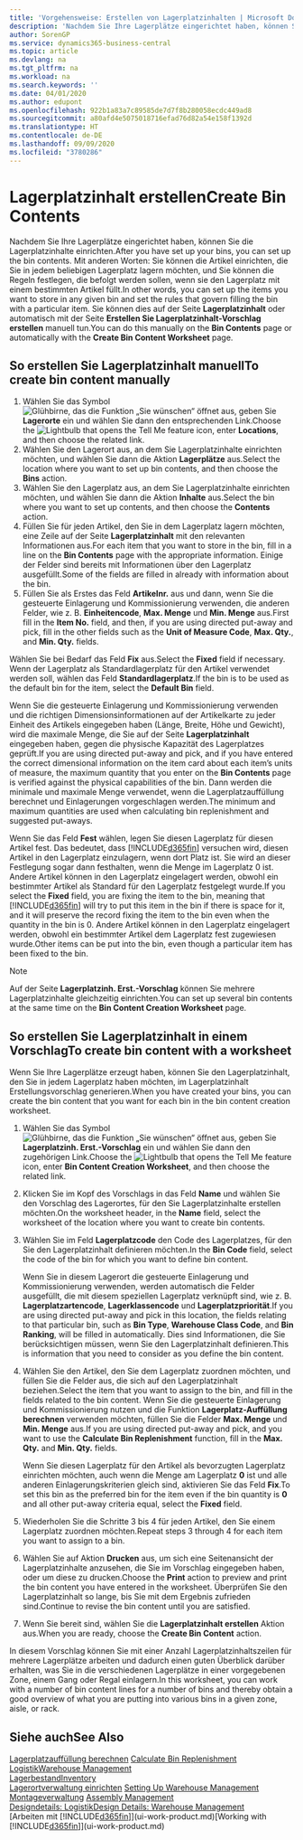 ```yaml
---
title: 'Vorgehensweise: Erstellen von Lagerplatzinhalten | Microsoft Docs'
description: 'Nachdem Sie Ihre Lagerplätze eingerichtet haben, können Sie die Lagerplatzinhalte einrichten. Mit anderen Worten: Sie können die Artikel einrichten, die Sie in jedem beliebigen Lagerplatz lagern möchten, und Sie können die Regeln festlegen, die befolgt werden sollen, wenn sie den Lagerplatz mit einem bestimmten Artikel füllt.'
author: SorenGP
ms.service: dynamics365-business-central
ms.topic: article
ms.devlang: na
ms.tgt_pltfrm: na
ms.workload: na
ms.search.keywords: ''
ms.date: 04/01/2020
ms.author: edupont
ms.openlocfilehash: 922b1a83a7c89585de7d7f8b280058ecdc449ad8
ms.sourcegitcommit: a80afd4e5075018716efad76d82a54e158f1392d
ms.translationtype: HT
ms.contentlocale: de-DE
ms.lasthandoff: 09/09/2020
ms.locfileid: "3780286"
---
```

# <a name="create-bin-contents"></a><span data-ttu-id="e00ec-104">Lagerplatzinhalt erstellen</span><span class="sxs-lookup"><span data-stu-id="e00ec-104">Create Bin Contents</span></span>
<span data-ttu-id="e00ec-105">Nachdem Sie Ihre Lagerplätze eingerichtet haben, können Sie die Lagerplatzinhalte einrichten.</span><span class="sxs-lookup"><span data-stu-id="e00ec-105">After you have set up your bins, you can set up the bin contents.</span></span> <span data-ttu-id="e00ec-106">Mit anderen Worten: Sie können die Artikel einrichten, die Sie in jedem beliebigen Lagerplatz lagern möchten, und Sie können die Regeln festlegen, die befolgt werden sollen, wenn sie den Lagerplatz mit einem bestimmten Artikel füllt.</span><span class="sxs-lookup"><span data-stu-id="e00ec-106">In other words, you can set up the items you want to store in any given bin and set the rules that govern filling the bin with a particular item.</span></span> <span data-ttu-id="e00ec-107">Sie können dies auf der Seite **Lagerplatzinhalt** oder automatisch mit der Seite **Erstellen Sie Lagerplatzinhalt-Vorschlag erstellen** manuell tun.</span><span class="sxs-lookup"><span data-stu-id="e00ec-107">You can do this manually on the **Bin Contents** page or automatically with the **Create Bin Content Worksheet** page.</span></span>

## <a name="to-create-bin-content-manually"></a><span data-ttu-id="e00ec-108">So erstellen Sie Lagerplatzinhalt manuell</span><span class="sxs-lookup"><span data-stu-id="e00ec-108">To create bin content manually</span></span>  
1.  <span data-ttu-id="e00ec-109">Wählen Sie das Symbol ![Glühbirne, das die Funktion „Sie wünschen“ öffnet](media/ui-search/search_small.png "Was möchten Sie tun?") aus, geben Sie **Lagerorte** ein und wählen Sie dann den entsprechenden Link.</span><span class="sxs-lookup"><span data-stu-id="e00ec-109">Choose the ![Lightbulb that opens the Tell Me feature](media/ui-search/search_small.png "Tell me what you want to do") icon, enter **Locations**, and then choose the related link.</span></span>  
2.  <span data-ttu-id="e00ec-110">Wählen Sie den Lagerort aus, an dem Sie Lagerplatzinhalte einrichten möchten, und wählen Sie dann die Aktion **Lagerplätze** aus.</span><span class="sxs-lookup"><span data-stu-id="e00ec-110">Select the location where you want to set up bin contents,  and then choose the **Bins** action.</span></span>  
3.  <span data-ttu-id="e00ec-111">Wählen Sie den Lagerplatz aus, an dem Sie Lagerplatzinhalte einrichten möchten, und wählen Sie dann die Aktion **Inhalte** aus.</span><span class="sxs-lookup"><span data-stu-id="e00ec-111">Select the bin where you want to set up contents, and then choose the **Contents** action.</span></span>  
4.  <span data-ttu-id="e00ec-112">Füllen Sie für jeden Artikel, den Sie in dem Lagerplatz lagern möchten, eine Zeile auf der Seite **Lagerplatzinhalt** mit den relevanten Informationen aus.</span><span class="sxs-lookup"><span data-stu-id="e00ec-112">For each item that you want to store in the bin, fill in a line on the **Bin Contents** page with the appropriate information.</span></span> <span data-ttu-id="e00ec-113">Einige der Felder sind bereits mit Informationen über den Lagerplatz ausgefüllt.</span><span class="sxs-lookup"><span data-stu-id="e00ec-113">Some of the fields are filled in already with information about the bin.</span></span>  
5.  <span data-ttu-id="e00ec-114">Füllen Sie als Erstes das Feld **Artikelnr.** aus und dann, wenn Sie die gesteuerte Einlagerung und Kommissionierung verwenden, die anderen Felder, wie z. B. **Einheitencode**, **Max. Menge** und **Min. Menge** aus.</span><span class="sxs-lookup"><span data-stu-id="e00ec-114">First fill in the **Item No.** field, and then, if you are using directed put-away and pick, fill in the other fields such as the **Unit of Measure Code**, **Max. Qty.**, and **Min. Qty.** fields.</span></span>  

<span data-ttu-id="e00ec-115">Wählen Sie bei Bedarf das Feld **Fix** aus.</span><span class="sxs-lookup"><span data-stu-id="e00ec-115">Select the **Fixed** field if necessary.</span></span> <span data-ttu-id="e00ec-116">Wenn der Lagerplatz als Standardlagerplatz für den Artikel verwendet werden soll, wählen das Feld **Standardlagerplatz**.</span><span class="sxs-lookup"><span data-stu-id="e00ec-116">If the bin is to be used as the default bin for the item, select the **Default Bin** field.</span></span>  

<span data-ttu-id="e00ec-117">Wenn Sie die gesteuerte Einlagerung und Kommissionierung verwenden und die richtigen Dimensionsinformationen auf der Artikelkarte zu jeder Einheit des Artikels eingegeben haben (Länge, Breite, Höhe und Gewicht), wird die maximale Menge, die Sie auf der Seite **Lagerplatzinhalt** eingegeben haben, gegen die physische Kapazität des Lagerplatzes geprüft.</span><span class="sxs-lookup"><span data-stu-id="e00ec-117">If you are using directed put-away and pick, and if you have entered the correct dimensional information on the item card about each item’s units of measure, the maximum quantity that you enter on the **Bin Contents** page is verified against the physical capabilities of the bin.</span></span> <span data-ttu-id="e00ec-118">Dann werden die minimale und maximale Menge verwendet, wenn die Lagerplatzauffüllung berechnet und Einlagerungen vorgeschlagen werden.</span><span class="sxs-lookup"><span data-stu-id="e00ec-118">The minimum and maximum quantities are used when calculating bin replenishment and suggested put-aways.</span></span>  

<span data-ttu-id="e00ec-119">Wenn Sie das Feld **Fest** wählen, legen Sie diesen Lagerplatz für diesen Artikel fest. Das bedeutet, dass [!INCLUDE[d365fin](includes/d365fin_md.md)] versuchen wird, diesen Artikel in den Lagerplatz einzulagern, wenn dort Platz ist. Sie wird an dieser Festlegung sogar dann festhalten, wenn die Menge im Lagerplatz 0 ist. Andere Artikel können in den Lagerplatz eingelagert werden, obwohl ein bestimmter Artikel als Standard für den Lagerplatz festgelegt wurde.</span><span class="sxs-lookup"><span data-stu-id="e00ec-119">If you select the **Fixed** field, you are fixing the item to the bin, meaning that [!INCLUDE[d365fin](includes/d365fin_md.md)] will try to put this item in the bin if there is space for it, and it will preserve the record fixing the item to the bin even when the quantity in the bin is 0.</span></span> <span data-ttu-id="e00ec-120">Andere Artikel können in den Lagerplatz eingelagert werden, obwohl ein bestimmter Artikel dem Lagerplatz fest zugewiesen wurde.</span><span class="sxs-lookup"><span data-stu-id="e00ec-120">Other items can be put into the bin, even though a particular item has been fixed to the bin.</span></span>  

> [!NOTE]  
>  <span data-ttu-id="e00ec-121">Auf der Seite **Lagerplatzinh. Erst.-Vorschlag** können Sie mehrere Lagerplatzinhalte gleichzeitig einrichten.</span><span class="sxs-lookup"><span data-stu-id="e00ec-121">You can set up several bin contents at the same time on the **Bin Content Creation Worksheet** page.</span></span>  

## <a name="to-create-bin-content-with-a-worksheet"></a><span data-ttu-id="e00ec-122">So erstellen Sie Lagerplatzinhalt in einem Vorschlag</span><span class="sxs-lookup"><span data-stu-id="e00ec-122">To create bin content with a worksheet</span></span>  
<span data-ttu-id="e00ec-123">Wenn Sie Ihre Lagerplätze erzeugt haben, können Sie den Lagerplatzinhalt, den Sie in jedem Lagerplatz haben möchten, im Lagerplatzinhalt Erstellungsvorschlag generieren.</span><span class="sxs-lookup"><span data-stu-id="e00ec-123">When you have created your bins, you can create the bin content that you want for each bin in the bin content creation worksheet.</span></span>

1.  <span data-ttu-id="e00ec-124">Wählen Sie das Symbol ![Glühbirne, das die Funktion „Sie wünschen“ öffnet](media/ui-search/search_small.png "Was möchten Sie tun?") aus, geben Sie **Lagerplatzinh. Erst.-Vorschlag** ein und wählen Sie dann den zugehörigen Link.</span><span class="sxs-lookup"><span data-stu-id="e00ec-124">Choose the ![Lightbulb that opens the Tell Me feature](media/ui-search/search_small.png "Tell me what you want to do") icon, enter **Bin Content Creation Worksheet**, and then choose the related link.</span></span>  
2.  <span data-ttu-id="e00ec-125">Klicken Sie im Kopf des Vorschlags in das Feld **Name** und wählen Sie den Vorschlag des Lagerortes, für den Sie Lagerplatzinhalte erstellen möchten.</span><span class="sxs-lookup"><span data-stu-id="e00ec-125">On the worksheet header, in the **Name** field, select the worksheet of the location where you want to create bin contents.</span></span>  
3.  <span data-ttu-id="e00ec-126">Wählen Sie im Feld **Lagerplatzcode** den Code des Lagerplatzes, für den Sie den Lagerplatzinhalt definieren möchten.</span><span class="sxs-lookup"><span data-stu-id="e00ec-126">In the **Bin Code** field, select the code of the bin for which you want to define bin content.</span></span>   

    <span data-ttu-id="e00ec-127">Wenn Sie in diesem Lagerort die gesteuerte Einlagerung und Kommissionierung verwenden, werden automatisch die Felder ausgefüllt, die mit diesem speziellen Lagerplatz verknüpft sind, wie z. B. **Lagerplatzartencode**, **Lagerklassencode** und **Lagerplatzpriorität**.</span><span class="sxs-lookup"><span data-stu-id="e00ec-127">If you are using directed put-away and pick in this location, the fields relating to that particular bin, such as **Bin Type**, **Warehouse Class Code**, and **Bin Ranking**, will be filled in automatically.</span></span> <span data-ttu-id="e00ec-128">Dies sind Informationen, die Sie berücksichtigen müssen, wenn Sie den Lagerplatzinhalt definieren.</span><span class="sxs-lookup"><span data-stu-id="e00ec-128">This is information that you need to consider as you define the bin content.</span></span>  
4.  <span data-ttu-id="e00ec-129">Wählen Sie den Artikel, den Sie dem Lagerplatz zuordnen möchten, und füllen Sie die Felder aus, die sich auf den Lagerplatzinhalt beziehen.</span><span class="sxs-lookup"><span data-stu-id="e00ec-129">Select the item that you want to assign to the bin, and fill in the fields related to the bin content.</span></span> <span data-ttu-id="e00ec-130">Wenn Sie die gesteuerte Einlagerung und Kommissionierung nutzen und die Funktion **Lagerplatz-Auffüllung berechnen** verwenden möchten, füllen Sie die Felder **Max. Menge** und **Min. Menge** aus.</span><span class="sxs-lookup"><span data-stu-id="e00ec-130">If you are using directed put-away and pick, and you want to use the **Calculate Bin Replenishment** function, fill in the **Max. Qty.** and **Min. Qty.** fields.</span></span>  

    <span data-ttu-id="e00ec-131">Wenn Sie diesen Lagerplatz für den Artikel als bevorzugten Lagerplatz einrichten möchten, auch wenn die Menge am Lagerplatz **0** ist und alle anderen Einlagerungskriterien gleich sind, aktivieren Sie das Feld **Fix**.</span><span class="sxs-lookup"><span data-stu-id="e00ec-131">To set this bin as the preferred bin for the item even if the bin quantity is **0** and all other put-away criteria equal, select the **Fixed** field.</span></span>  
5.  <span data-ttu-id="e00ec-132">Wiederholen Sie die Schritte 3 bis 4 für jeden Artikel, den Sie einem Lagerplatz zuordnen möchten.</span><span class="sxs-lookup"><span data-stu-id="e00ec-132">Repeat steps 3 through 4 for each item you want to assign to a bin.</span></span>  
6.  <span data-ttu-id="e00ec-133">Wählen Sie auf Aktion **Drucken** aus, um sich eine Seitenansicht der Lagerplatzinhalte anzusehen, die Sie im Vorschlag eingegeben haben, oder um diese zu drucken.</span><span class="sxs-lookup"><span data-stu-id="e00ec-133">Choose the **Print** action to preview and print the bin content you have entered in the worksheet.</span></span> <span data-ttu-id="e00ec-134">Überprüfen Sie den Lagerplatzinhalt so lange, bis Sie mit dem Ergebnis zufrieden sind.</span><span class="sxs-lookup"><span data-stu-id="e00ec-134">Continue to revise the bin content until you are satisfied.</span></span>  
7.  <span data-ttu-id="e00ec-135">Wenn Sie bereit sind, wählen Sie die **Lagerplatzinhalt erstellen** Aktion aus.</span><span class="sxs-lookup"><span data-stu-id="e00ec-135">When you are ready, choose the **Create Bin Content** action.</span></span>  

<span data-ttu-id="e00ec-136">In diesem Vorschlag können Sie mit einer Anzahl Lagerplatzinhaltszeilen für mehrere Lagerplätze arbeiten und dadurch einen guten Überblick darüber erhalten, was Sie in die verschiedenen Lagerplätze in einer vorgegebenen Zone, einem Gang oder Regal einlagern.</span><span class="sxs-lookup"><span data-stu-id="e00ec-136">In this worksheet, you can work with a number of bin content lines for a number of bins and thereby obtain a good overview of what you are putting into various bins in a given zone, aisle, or rack.</span></span>  

## <a name="see-also"></a><span data-ttu-id="e00ec-137">Siehe auch</span><span class="sxs-lookup"><span data-stu-id="e00ec-137">See Also</span></span>
<span data-ttu-id="e00ec-138">[Lagerplatzauffüllung berechnen](warehouse-how-to-calculate-bin-replenishment.md)  </span><span class="sxs-lookup"><span data-stu-id="e00ec-138">[Calculate Bin Replenishment](warehouse-how-to-calculate-bin-replenishment.md)  </span></span>  
[<span data-ttu-id="e00ec-139">Logistik</span><span class="sxs-lookup"><span data-stu-id="e00ec-139">Warehouse Management</span></span>](warehouse-manage-warehouse.md)  
[<span data-ttu-id="e00ec-140">Lagerbestand</span><span class="sxs-lookup"><span data-stu-id="e00ec-140">Inventory</span></span>](inventory-manage-inventory.md)  
<span data-ttu-id="e00ec-141">[Lagerortverwaltung einrichten](warehouse-setup-warehouse.md)   </span><span class="sxs-lookup"><span data-stu-id="e00ec-141">[Setting Up Warehouse Management](warehouse-setup-warehouse.md)   </span></span>  
<span data-ttu-id="e00ec-142">[Montageverwaltung](assembly-assemble-items.md)  </span><span class="sxs-lookup"><span data-stu-id="e00ec-142">[Assembly Management](assembly-assemble-items.md)  </span></span>  
[<span data-ttu-id="e00ec-143">Designdetails: Logistik</span><span class="sxs-lookup"><span data-stu-id="e00ec-143">Design Details: Warehouse Management</span></span>](design-details-warehouse-management.md)  
<span data-ttu-id="e00ec-144">[Arbeiten mit [!INCLUDE[d365fin](includes/d365fin_md.md)]](ui-work-product.md)</span><span class="sxs-lookup"><span data-stu-id="e00ec-144">[Working with [!INCLUDE[d365fin](includes/d365fin_md.md)]](ui-work-product.md)</span></span>
